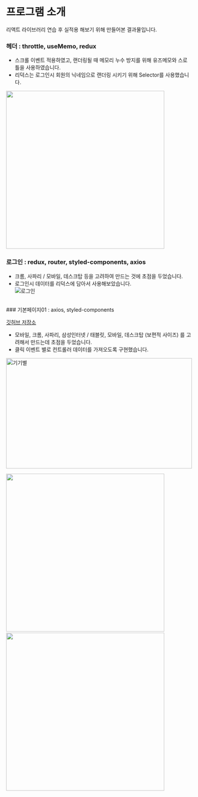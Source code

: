 # 프로그램 소개
리액트 라이브러리 연습 후 실적용 해보기 위해 만들어본 결과물입니다. <br>
### 헤더 : throttle, useMemo, redux
- 스크롤 이벤트 적용하였고, 랜더링될 때 메모리 누수 방지를 위해 유즈메모와 스로틀을 사용하였습니다.<br>
- 리덕스는 로그인시 회원의 닉네임으로 랜더링 시키기 위해 Selector를 사용했습니다.<br>
<img src="https://user-images.githubusercontent.com/86910922/146677956-7f94ff3c-84fe-4201-adb9-12e29f3bceec.gif" width="429px" height="429px">


### 로그인 : redux, router, styled-components, axios
- 크롬, 사파리 / 모바일, 데스크탑 등을 고려하여 만드는 것에 초점을 두었습니다.<br>
- 로그인시 데이터를 리덕스에 담아서 사용해보았습니다.<br>
![로그인](https://user-images.githubusercontent.com/86910922/146677171-a14c9704-d1ef-4f9b-b028-3626a3724c31.gif)
<br> 
### 기본페이지01 : axios, styled-components

[깃허브 저장소](https://github.com/ParkTaeYonggg/React_basic/tree/master/src/menu)
- 모바일, 크롬, 사파리, 삼성인터넷 / 태블릿, 모바일, 데스크탑 (보편적 사이즈) 를 고려해서 만드는데 초점을 두었습니다.
- 클릭 이벤트 별로 컨트롤러 데이터를 가져오도록 구현했습니다.<br>
<img width="100%" height="300px" alt="기기별" src="https://user-images.githubusercontent.com/86910922/146679543-cdde886a-c45f-48da-b3eb-1b51bf8855ab.png">
<br>

<img src="https://user-images.githubusercontent.com/86910922/146680133-ea725f6f-7049-4886-a01c-ec051d2bd8a2.gif" width="429px" height="429px">&nbsp;&nbsp;<img src="https://user-images.githubusercontent.com/86910922/146680138-79e33fb9-22f3-4374-b28e-29569b637fd8.gif" width="429px" height="429px">
